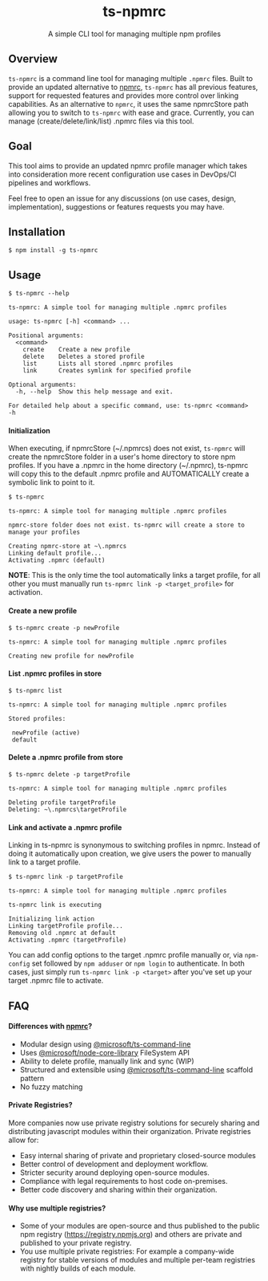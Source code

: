 <h1 align="center">ts-npmrc</h1>
<p align="center">A simple CLI tool for managing multiple npm profiles</p>

## Overview

`ts-npmrc` is a command line tool for managing multiple `.npmrc` files. Built to provide an updated alternative to [npmrc](https://www.npmjs.com/package/npmrc), `ts-npmrc` has all previous features, support for requested features and provides more control over linking capabilities. As an alternative to `npmrc`, it uses the same npmrcStore path allowing you to switch to `ts-npmrc` with ease and grace. Currently, you can manage (create/delete/link/list) .npmrc files via this tool.

## Goal

This tool aims to provide an updated npmrc profile manager which takes into consideration more recent configuration use cases in DevOps/CI pipelines and workflows.

Feel free to open an issue for any discussions (on use cases, design, implementation), suggestions or features requests you may have.

## Installation

```
$ npm install -g ts-npmrc
```

## Usage

```
$ ts-npmrc --help

ts-npmrc: A simple tool for managing multiple .npmrc profiles

usage: ts-npmrc [-h] <command> ...

Positional arguments:
  <command>
    create    Create a new profile
    delete    Deletes a stored profile
    list      Lists all stored .npmrc profiles
    link      Creates symlink for specified profile

Optional arguments:
  -h, --help  Show this help message and exit.

For detailed help about a specific command, use: ts-npmrc <command>
-h

```

#### Initialization

When executing, if npmrcStore \(\~/.npmrcs) does not exist, `ts-npmrc` will create the npmrcStore folder in a user's home directory to store npm profiles. If you have a .npmrc in the home directory (~/.npmrc), ts-npmrc will copy this to the default .npmrc profile and AUTOMATICALLY create a symbolic link to point to it. 

```
$ ts-npmrc

ts-npmrc: A simple tool for managing multiple .npmrc profiles

npmrc-store folder does not exist. ts-npmrc will create a store to manage your profiles

Creating npmrc-store at ~\.npmrcs
Linking default profile...
Activating .npmrc (default)

```

**NOTE**: This is the only time the tool automatically links a target profile, for all other you must manually run `ts-npmrc link -p <target_profile>` for activation. 

#### Create a new profile 
```
$ ts-npmrc create -p newProfile

ts-npmrc: A simple tool for managing multiple .npmrc profiles

Creating new profile for newProfile

```

#### List .npmrc profiles in store
```
$ ts-npmrc list 

ts-npmrc: A simple tool for managing multiple .npmrc profiles

Stored profiles:

 newProfile (active)
 default

```

#### Delete a .npmrc profile from store

```
$ ts-npmrc delete -p targetProfile

ts-npmrc: A simple tool for managing multiple .npmrc profiles

Deleting profile targetProfile
Deleting: ~\.npmrcs\targetProfile

```

#### Link and activate a .npmrc profile
Linking in ts-npmrc is synonymous to switching profiles in npmrc. Instead of doing it automatically upon creation, we give users the power to manually link to a target profile.

```
$ ts-npmrc link -p targetProfile

ts-npmrc: A simple tool for managing multiple .npmrc profiles

ts-npmrc link is executing

Initializing link action
Linking targetProfile profile...
Removing old .npmrc at default
Activating .npmrc (targetProfile)

```

You can add config options to the target .npmrc profile manually or, via `npm-config` set followed by `npm adduser` or `npm login` to authenticate. In both cases, just simply run `ts-npmrc link -p <target>` after you've set up your target .npmrc file to activate. 


## FAQ

#### Differences with [npmrc](https://github.com/deoxxa/npmrc)?

- Modular design using [@microsoft/ts-command-line ](https://www.npmjs.com/package/@microsoft/ts-command-line)
- Uses [@microsoft/node-core-library](https://www.npmjs.com/package/@microsoft/node-core-library) FileSystem API
- Ability to delete profile, manually link and sync (WIP)
- Structured and extensible using [@microsoft/ts-command-line](https://github.com/microsoft/rushstack/tree/master/libraries/ts-command-line#scaffold-model) scaffold pattern 
- No fuzzy matching

#### Private Registries?

More companies now use private registry solutions for securely sharing and distributing javascript modules within their organization. Private registries allow for: 

- Easy internal sharing of private and proprietary closed-source modules
- Better control of development and deployment workflow.
- Stricter security around deploying open-source modules.
- Compliance with legal requirements to host code on-premises.
- Better code discovery and sharing within their organization.

#### Why use multiple registries?

- Some of your modules are open-source and thus published to the public npm registry (https://registry.npmjs.org) and others are private and published to your private registry.
- You use multiple private registries: For example a company-wide registry for stable versions of modules and multiple per-team registries with nightly builds of each module.


